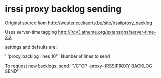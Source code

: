 irssi proxy backlog sending
============

Original source from  http://wouter.coekaerts.be/site/irssi/proxy_backlog

Uses server-time tagging http://ircv3.atheme.org/extensions/server-time-3.2

settings and defaults are:

'''proxy_backlog_lines 10''' Number of lines to send

To request new backlogs, send '''/CTCP -proxy- IRSSIPROXY BACKLOG SEND'''


